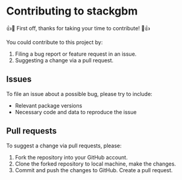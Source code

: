 # Contributing to stackgbm

:+1::tada: First off, thanks for taking your time to contribute! :tada::+1:

You could contribute to this project by:

1. Filing a bug report or feature request in an issue.
2. Suggesting a change via a pull request.

## Issues

To file an issue about a possible bug, please try to include:

- Relevant package versions
- Necessary code and data to reproduce the issue

## Pull requests

To suggest a change via pull requests, please:

1. Fork the repository into your GitHub account.
2. Clone the forked repository to local machine, make the changes.
3. Commit and push the changes to GitHub. Create a pull request.

